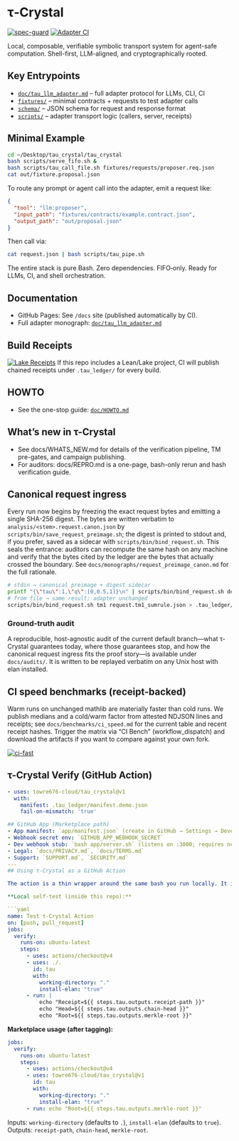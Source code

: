 # τ‑Crystal

[![spec-guard](https://github.com/towre676-cloud/tau_crystal/actions/workflows/spec_guard.yml/badge.svg?branch=main)](https://github.com/towre676-cloud/tau_crystal/actions/workflows/spec_guard.yml)
[![Adapter CI](https://github.com/towre676-cloud/tau_crystal/actions/workflows/adapter-ci.yml/badge.svg)](https://github.com/towre676-cloud/tau_crystal/actions/workflows/adapter-ci.yml)

Local, composable, verifiable symbolic transport system for agent-safe computation. Shell-first, LLM-aligned, and cryptographically rooted.

## Key Entrypoints
- [`doc/tau_llm_adapter.md`](doc/tau_llm_adapter.md) – full adapter protocol for LLMs, CLI, CI
- [`fixtures/`](fixtures/) – minimal contracts + requests to test adapter calls
- [`schema/`](schema/) – JSON schema for request and response format
- [`scripts/`](scripts/) – adapter transport logic (callers, server, receipts)

## Minimal Example
```bash
cd ~/Desktop/tau_crystal/tau_crystal
bash scripts/serve_fifo.sh &
bash scripts/tau_call_file.sh fixtures/requests/proposer.req.json
cat out/fixture.proposal.json
```

To route any prompt or agent call into the adapter, emit a request like:
```json
{
  "tool": "llm:proposer",
  "input_path": "fixtures/contracts/example.contract.json",
  "output_path": "out/proposal.json"
}
```

Then call via:
```bash
cat request.json | bash scripts/tau_pipe.sh
```

The entire stack is pure Bash. Zero dependencies. FIFO‑only. Ready for LLMs, CI, and shell orchestration.

## Documentation
- GitHub Pages: See `/docs` site (published automatically by CI).
- Full adapter monograph: [`doc/tau_llm_adapter.md`](doc/tau_llm_adapter.md)

## Build Receipts
[![Lake Receipts](https://github.com/towre676-cloud/tau_crystal/actions/workflows/lake-receipts.yml/badge.svg)](https://github.com/towre676-cloud/tau_crystal/actions/workflows/lake-receipts.yml)
If this repo includes a Lean/Lake project, CI will publish chained receipts under `.tau_ledger/` for every build.

## HOWTO
- See the one-stop guide: [`doc/HOWTO.md`](doc/HOWTO.md)

## What’s new in τ-Crystal
- See docs/WHATS_NEW.md for details of the verification pipeline, TM pre-gates, and campaign publishing.
- For auditors: docs/REPRO.md is a one-page, bash-only rerun and hash verification guide.

## Canonical request ingress

Every run now begins by freezing the exact request bytes and emitting a single SHA-256 digest. The bytes are written verbatim to `analysis/<stem>.request.canon.json` by `scripts/bin/save_request_preimage.sh`; the digest is printed to stdout and, if you prefer, saved as a sidecar with `scripts/bin/bind_request.sh`. This seals the entrance: auditors can recompute the same hash on any machine and verify that the bytes cited by the ledger are the bytes that actually crossed the boundary. See `docs/monographs/request_preimage_canon.md` for the full rationale.

```bash
# stdin → canonical preimage + digest sidecar
printf "{\"tau\":1,\"q\":[0,0.5,1]}\n" | scripts/bin/bind_request.sh demo - > .tau_ledger/demo.sha256
# from file → same result; adapter unchanged
scripts/bin/bind_request.sh tm1 request.tm1_sumrule.json > .tau_ledger/tm1.sha256
```

### Ground-truth audit
A reproducible, host-agnostic audit of the current default branch—what τ-Crystal guarantees today, where those guarantees stop, and how the canonical request ingress fits the proof story—is available under `docs/audits/`. It is written to be replayed verbatim on any Unix host with elan installed.

## CI speed benchmarks (receipt-backed)
Warm runs on unchanged mathlib are materially faster than cold runs. We publish medians and a cold/warm factor from attested NDJSON lines and receipts; see `docs/benchmarks/ci_speed.md` for the current table and recent receipt hashes. Trigger the matrix via “CI Bench” (workflow_dispatch) and download the artifacts if you want to compare against your own fork.

[![ci-fast](https://github.com/towre676-cloud/tau_crystal/actions/workflows/ci_fast.yml/badge.svg)](https://github.com/towre676-cloud/tau_crystal/actions/workflows/ci_fast.yml)

## τ-Crystal Verify (GitHub Action)
```yaml
- uses: towre676-cloud/tau_crystal@v1
  with:
    manifest: .tau_ledger/manifest.demo.json
    fail-on-mismatch: 'true'

## GitHub App (Marketplace path)
- App manifest: `app/manifest.json` (create in GitHub → Settings → Developer settings → GitHub Apps → New App → "From manifest")
- Webhook secret env: `GITHUB_APP_WEBHOOK_SECRET`
- Dev webhook stub: `bash app/server.sh` (listens on :3000; requires nc/openssl)
- Legal: `docs/PRIVACY.md`, `docs/TERMS.md`
- Support: `SUPPORT.md`, `SECURITY.md`
---
## Using τ-Crystal as a GitHub Action

The action is a thin wrapper around the same bash you run locally. It installs elan on demand, runs the receipt guard, and exposes three outputs for downstream jobs: the latest receipt path, the CHAIN head, and the manifest Merkle root.

**Local self-test (inside this repo):**

```yaml
name: Test τ-Crystal Action
on: [push, pull_request]
jobs:
  verify:
    runs-on: ubuntu-latest
    steps:
      - uses: actions/checkout@v4
      - uses: ./. 
        id: tau
        with:
          working-directory: "."
          install-elan: "true"
      - run: |
          echo "Receipt=${{ steps.tau.outputs.receipt-path }}"
          echo "Head=${{ steps.tau.outputs.chain-head }}"
          echo "Root=${{ steps.tau.outputs.merkle-root }}"
```

**Marketplace usage (after tagging):**

```yaml
jobs:
  verify:
    runs-on: ubuntu-latest
    steps:
      - uses: actions/checkout@v4
      - uses: towre676-cloud/tau_crystal@v1
        id: tau
        with:
          working-directory: "."
          install-elan: "true"
      - run: echo "Root=${{ steps.tau.outputs.merkle-root }}"
```

Inputs: `working-directory` (defaults to `.`), `install-elan` (defaults to `true`). Outputs: `receipt-path`, `chain-head`, `merkle-root`.

